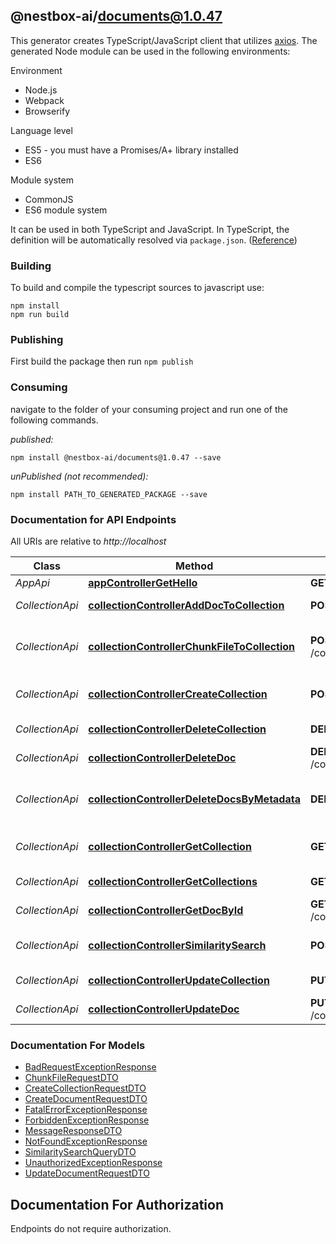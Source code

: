 ## @nestbox-ai/documents@1.0.47

This generator creates TypeScript/JavaScript client that utilizes [axios](https://github.com/axios/axios). The generated Node module can be used in the following environments:

Environment
* Node.js
* Webpack
* Browserify

Language level
* ES5 - you must have a Promises/A+ library installed
* ES6

Module system
* CommonJS
* ES6 module system

It can be used in both TypeScript and JavaScript. In TypeScript, the definition will be automatically resolved via `package.json`. ([Reference](https://www.typescriptlang.org/docs/handbook/declaration-files/consumption.html))

### Building

To build and compile the typescript sources to javascript use:
```
npm install
npm run build
```

### Publishing

First build the package then run `npm publish`

### Consuming

navigate to the folder of your consuming project and run one of the following commands.

_published:_

```
npm install @nestbox-ai/documents@1.0.47 --save
```

_unPublished (not recommended):_

```
npm install PATH_TO_GENERATED_PACKAGE --save
```

### Documentation for API Endpoints

All URIs are relative to *http://localhost*

Class | Method | HTTP request | Description
------------ | ------------- | ------------- | -------------
*AppApi* | [**appControllerGetHello**](docs/AppApi.md#appcontrollergethello) | **GET** / | 
*CollectionApi* | [**collectionControllerAddDocToCollection**](docs/CollectionApi.md#collectioncontrolleradddoctocollection) | **POST** /collections/{collection_id}/docs | Add a new doc
*CollectionApi* | [**collectionControllerChunkFileToCollection**](docs/CollectionApi.md#collectioncontrollerchunkfiletocollection) | **POST** /collections/{collection_id}/docs/file | Use a file to chunk and add to collection
*CollectionApi* | [**collectionControllerCreateCollection**](docs/CollectionApi.md#collectioncontrollercreatecollection) | **POST** /collections | Create a new collection
*CollectionApi* | [**collectionControllerDeleteCollection**](docs/CollectionApi.md#collectioncontrollerdeletecollection) | **DELETE** /collections/{collection_id} | Delete a collection
*CollectionApi* | [**collectionControllerDeleteDoc**](docs/CollectionApi.md#collectioncontrollerdeletedoc) | **DELETE** /collections/{collection_id}/docs/{doc_id} | Delete doc by ID
*CollectionApi* | [**collectionControllerDeleteDocsByMetadata**](docs/CollectionApi.md#collectioncontrollerdeletedocsbymetadata) | **DELETE** /collections/{collection_id}/docs | Delete docs based on metadata filter
*CollectionApi* | [**collectionControllerGetCollection**](docs/CollectionApi.md#collectioncontrollergetcollection) | **GET** /collections/{collection_id} | Get a collection info
*CollectionApi* | [**collectionControllerGetCollections**](docs/CollectionApi.md#collectioncontrollergetcollections) | **GET** /collections | List all collections
*CollectionApi* | [**collectionControllerGetDocById**](docs/CollectionApi.md#collectioncontrollergetdocbyid) | **GET** /collections/{collection_id}/docs/{doc_id} | Retrieve doc by ID
*CollectionApi* | [**collectionControllerSimilaritySearch**](docs/CollectionApi.md#collectioncontrollersimilaritysearch) | **POST** /collections/{collection_id}/query | Similarity search query
*CollectionApi* | [**collectionControllerUpdateCollection**](docs/CollectionApi.md#collectioncontrollerupdatecollection) | **PUT** /collections/{collection_id} | Updates a collection
*CollectionApi* | [**collectionControllerUpdateDoc**](docs/CollectionApi.md#collectioncontrollerupdatedoc) | **PUT** /collections/{collection_id}/docs/{doc_id} | Update or upsert doc


### Documentation For Models

 - [BadRequestExceptionResponse](docs/BadRequestExceptionResponse.md)
 - [ChunkFileRequestDTO](docs/ChunkFileRequestDTO.md)
 - [CreateCollectionRequestDTO](docs/CreateCollectionRequestDTO.md)
 - [CreateDocumentRequestDTO](docs/CreateDocumentRequestDTO.md)
 - [FatalErrorExceptionResponse](docs/FatalErrorExceptionResponse.md)
 - [ForbiddenExceptionResponse](docs/ForbiddenExceptionResponse.md)
 - [MessageResponseDTO](docs/MessageResponseDTO.md)
 - [NotFoundExceptionResponse](docs/NotFoundExceptionResponse.md)
 - [SimilaritySearchQueryDTO](docs/SimilaritySearchQueryDTO.md)
 - [UnauthorizedExceptionResponse](docs/UnauthorizedExceptionResponse.md)
 - [UpdateDocumentRequestDTO](docs/UpdateDocumentRequestDTO.md)


<a id="documentation-for-authorization"></a>
## Documentation For Authorization

Endpoints do not require authorization.

